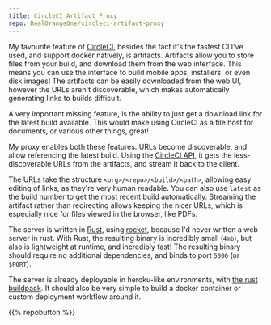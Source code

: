 ```yaml
---
title: CircleCI Artifact Proxy
repo: RealOrangeOne/circleci-artifact-proxy
---
```


My favourite feature of [CircleCI](https://circleci.com/), besides the fact it's the fastest CI I've used, and support docker natively, is artifacts. Artifacts allow you to store files from your build, and download them from the web interface. This means you can use the interface to build mobile apps, installers, or even disk images! The artifacts can be easily downloaded from the web UI, however the URLs aren't discoverable, which makes automatically generating links to builds difficult.

A very important missing feature, is the ability to just get a download link for the latest build available. This would make using CircleCI as a file host for documents, or various other things, great! 

My proxy enables both these features. URLs become discoverable, and allow referencing the latest build. Using the [CircleCI API](https://circleci.com/docs/api/v1-reference/), it gets the less-discoverable URLs from the artifacts, and stream it back to the client.

The URLs take the structure `<org>/<repo>/<build>/<path>`, allowing easy editing of links, as they're very human readable. You can also use `latest` as the build number to get the most recent build automatically. Streaming the artifact rather than redirecting allows keeping the nicer URLs, which is especially nice for files viewed in the browser, like PDFs.

The server is written in [Rust](https://rust-lang.org/), using [rocket](https://rocket.rs), because I'd never written a web server in rust. With Rust, the resulting binary is incredibly small (`4mb`), but also is lightweight at runtime, and incredibly fast! The resulting binary should require no additional dependencies, and binds to port `5000` (or `$PORT`).

The server is already deployable in heroku-like environments, with [the rust buildpack](https://github.com/emk/heroku-buildpack-rust). It should also be very simple to build a docker container or custom deployment workflow around it.

{{% repobutton %}}

